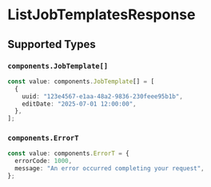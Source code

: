 # ListJobTemplatesResponse


## Supported Types

### `components.JobTemplate[]`

```typescript
const value: components.JobTemplate[] = [
  {
    uuid: "123e4567-e1aa-48a2-9836-230feee95b1b",
    editDate: "2025-07-01 12:00:00",
  },
];
```

### `components.ErrorT`

```typescript
const value: components.ErrorT = {
  errorCode: 1000,
  message: "An error occurred completing your request",
};
```


